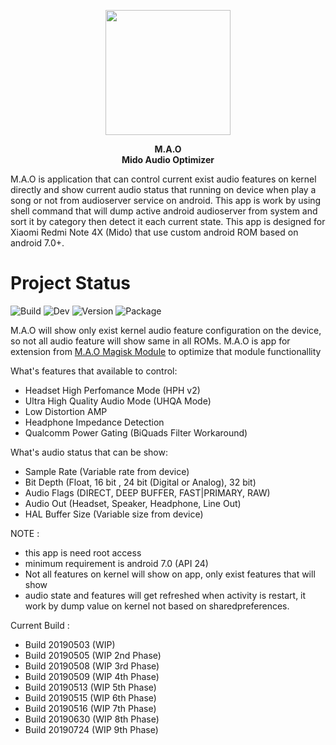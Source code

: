 <p align="center">
  <img width="200" height="200" src="https://raw.githubusercontent.com/Nicklas373/M.A.O/master/M.A.O.png"><br>
</p>

<p align="center">
  <b>M.A.O</b><br>
  <b>Mido Audio Optimizer</b><br>
</p>

M.A.O is application that can control current exist audio features on kernel directly and show current audio status that running on device when play a song or not from audioserver service on android. This app is work by using shell command that will dump active android audioserver from system and sort it by category then detect it each current state. This app is designed for Xiaomi Redmi Note 4X (Mido) that use custom android ROM based on android 7.0+.

# Project Status
![Build](https://img.shields.io/badge/Build%20Status-On%20Progress-yellow.svg) ![Dev](https://img.shields.io/badge/Development%20Phase-W.I.P-yellow.svg) ![Version](https://img.shields.io/badge/Latest%20Version-9th%20Phase-yellow.svg) ![Package](https://img.shields.io/badge/Package-Android%20App-blue.svg)

M.A.O will show only exist kernel audio feature configuration on the device, so not all audio feature will show same in all ROMs. M.A.O is app for extension from [M.A.O Magisk Module](https://github.com/Nicklas373/Internal_DAC_Fixer) to optimize that module functionallity

What's features that available to control:
- Headset High Perfomance Mode (HPH v2)
- Ultra High Quality Audio Mode (UHQA Mode)
- Low Distortion AMP
- Headphone Impedance Detection
- Qualcomm Power Gating (BiQuads Filter Workaround)

What's audio status that can be show:
- Sample Rate (Variable rate from device)
- Bit Depth (Float, 16 bit , 24 bit (Digital or Analog), 32 bit)
- Audio Flags (DIRECT, DEEP BUFFER, FAST|PRIMARY, RAW)
- Audio Out (Headset, Speaker, Headphone, Line Out)
- HAL Buffer Size (Variable size from device)

NOTE : 
- this app is need root access
- minimum requirement is android 7.0 (API 24)
- Not all features on kernel will show on app, only exist features that will show
- audio state and features will get refreshed when activity is restart, it work by dump value on kernel not based on sharedpreferences.
       
Current Build :
- Build 20190503 (WIP)
- Build 20190505 (WIP 2nd Phase)
- Build 20190508 (WIP 3rd Phase)
- Build 20190509 (WIP 4th Phase)
- Build 20190513 (WIP 5th Phase)
- Build 20190515 (WIP 6th Phase)
- Build 20190516 (WIP 7th Phase)
- Build 20190630 (WIP 8th Phase)
- Build 20190724 (WIP 9th Phase)